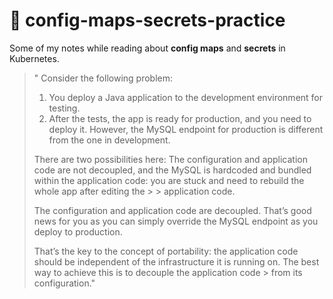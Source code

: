 # 🔐 config-maps-secrets-practice
Some of my notes while reading about **config maps** and **secrets** in Kubernetes.

> " Consider the following problem:
> 1. You deploy a Java application to the development environment for testing.
> 2. After the tests, the app is ready for production, and you need to deploy it. However, the MySQL
> endpoint for production is different from the one in development.
>
> There are two possibilities here:
> The configuration and application code are not decoupled, and the MySQL is hardcoded and bundled within the application code: you are stuck and need to rebuild the whole app after editing the > > application code.
> 
> The configuration and application code are decoupled. That’s good news for you as you can simply override the MySQL endpoint as you deploy to production.
> 
> That’s the key to the concept of portability: the application code should be independent of the infrastructure it is running on. The best way to achieve this is to decouple the application code > from its configuration."
